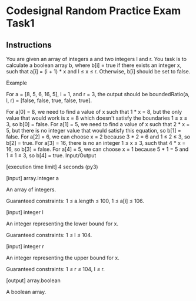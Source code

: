 # Codesignal Random Practice Exam Task1

## Instructions
You are given an array of integers a and two integers l and r. You task is to calculate a boolean array b, where b[i] = true if there exists an integer x, such that a[i] = (i + 1) * x and l ≤ x ≤ r. Otherwise, b[i] should be set to false.

Example

For a = [8, 5, 6, 16, 5], l = 1, and r = 3, the output should be boundedRatio(a, l, r) = [false, false, true, false, true].

For a[0] = 8, we need to find a value of x such that 1 * x = 8, but the only value that would work is x = 8 which doesn't satisfy the boundaries 1 ≤ x ≤ 3, so b[0] = false.
For a[1] = 5, we need to find a value of x such that 2 * x = 5, but there is no integer value that would satisfy this equation, so b[1] = false.
For a[2] = 6, we can choose x = 2 because 3 * 2 = 6 and 1 ≤ 2 ≤ 3, so b[2] = true.
For a[3] = 16, there is no an integer 1 ≤ x ≤ 3, such that 4 * x = 16, so b[3] = false.
For a[4] = 5, we can choose x = 1 because 5 * 1 = 5 and 1 ≤ 1 ≤ 3, so b[4] = true.
Input/Output

[execution time limit] 4 seconds (py3)

[input] array.integer a

An array of integers.

Guaranteed constraints:
1 ≤ a.length ≤ 100,
1 ≤ a[i] ≤ 106.

[input] integer l

An integer representing the lower bound for x.

Guaranteed constraints:
1 ≤ l ≤ 104.

[input] integer r

An integer representing the upper bound for x.

Guaranteed constraints:
1 ≤ r ≤ 104,
l ≤ r.

[output] array.boolean

A boolean array.